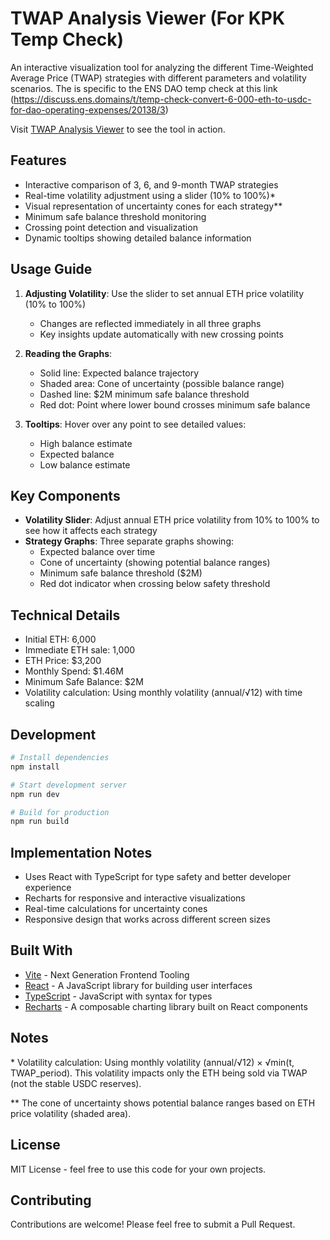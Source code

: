 # TWAP Analysis Viewer (For KPK Temp Check)

An interactive visualization tool for analyzing the different Time-Weighted Average Price (TWAP) strategies with different parameters and volatility scenarios.
The is specific to the ENS DAO temp check at this link (https://discuss.ens.domains/t/temp-check-convert-6-000-eth-to-usdc-for-dao-operating-expenses/20138/3)


Visit [TWAP Analysis Viewer](https://5ajaki.github.io/twap-analysis/) to see the tool in action.

## Features

- Interactive comparison of 3, 6, and 9-month TWAP strategies
- Real-time volatility adjustment using a slider (10% to 100%)\*
- Visual representation of uncertainty cones for each strategy\*\*
- Minimum safe balance threshold monitoring
- Crossing point detection and visualization
- Dynamic tooltips showing detailed balance information

## Usage Guide

1. **Adjusting Volatility**: Use the slider to set annual ETH price volatility (10% to 100%)

   - Changes are reflected immediately in all three graphs
   - Key insights update automatically with new crossing points

2. **Reading the Graphs**:

   - Solid line: Expected balance trajectory
   - Shaded area: Cone of uncertainty (possible balance range)
   - Dashed line: $2M minimum safe balance threshold
   - Red dot: Point where lower bound crosses minimum safe balance

3. **Tooltips**: Hover over any point to see detailed values:
   - High balance estimate
   - Expected balance
   - Low balance estimate

## Key Components

- **Volatility Slider**: Adjust annual ETH price volatility from 10% to 100% to see how it affects each strategy
- **Strategy Graphs**: Three separate graphs showing:
  - Expected balance over time
  - Cone of uncertainty (showing potential balance ranges)
  - Minimum safe balance threshold ($2M)
  - Red dot indicator when crossing below safety threshold

## Technical Details

- Initial ETH: 6,000
- Immediate ETH sale: 1,000
- ETH Price: $3,200
- Monthly Spend: $1.46M
- Minimum Safe Balance: $2M
- Volatility calculation: Using monthly volatility (annual/√12) with time scaling

## Development

```bash
# Install dependencies
npm install

# Start development server
npm run dev

# Build for production
npm run build
```

## Implementation Notes

- Uses React with TypeScript for type safety and better developer experience
- Recharts for responsive and interactive visualizations
- Real-time calculations for uncertainty cones
- Responsive design that works across different screen sizes

## Built With

- [Vite](https://vitejs.dev/) - Next Generation Frontend Tooling
- [React](https://reactjs.org/) - A JavaScript library for building user interfaces
- [TypeScript](https://www.typescriptlang.org/) - JavaScript with syntax for types
- [Recharts](https://recharts.org/) - A composable charting library built on React components

## Notes

\* Volatility calculation: Using monthly volatility (annual/√12) × √min(t, TWAP_period). This volatility impacts only the ETH being sold via TWAP (not the stable USDC reserves).

\*\* The cone of uncertainty shows potential balance ranges based on ETH price volatility (shaded area).

## License

MIT License - feel free to use this code for your own projects.

## Contributing

Contributions are welcome! Please feel free to submit a Pull Request.
